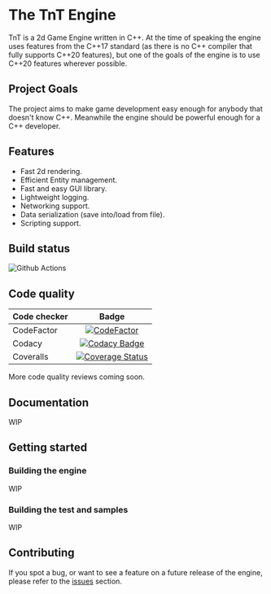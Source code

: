 # The TnT Engine

TnT is a 2d Game Engine written in C++. At the time of speaking the engine uses
features from the C++17 standard (as there is no C++ compiler that fully
supports C++20 features), but one of the goals of the engine is to use C++20
features wherever possible.

## Project Goals

The project aims to make game development easy enough for anybody that doesn't
know C++. Meanwhile the engine should be powerful enough for a C++ developer.

## Features

- Fast 2d rendering.
- Efficient Entity management.
- Fast and easy GUI library.
- Lightweight logging.
- Networking support.
- Data serialization (save into/load from file).
- Scripting support.

## Build status

![Github Actions](https://github.com/TerensTare/tnt/workflows/buildgit/badge.svg)

## Code quality

|Code checker|Badge|
|:-----------|:---:|
| CodeFactor | [![CodeFactor](https://www.codefactor.io/repository/github/terenstare/tnt/badge)](https://www.codefactor.io/repository/github/terenstare/tnt) |
| Codacy | [![Codacy Badge](https://api.codacy.com/project/badge/Grade/3749bb4e09c74f6785177d318bb8ba15)](https://app.codacy.com/manual/terens.t17/tnt?utm_source=github.com&utm_medium=referral&utm_content=TerensTare/tnt&utm_campaign=Badge_Grade_Dashboard)
| Coveralls |[![Coverage Status](https://coveralls.io/repos/github/TerensTare/tnt/badge.svg?branch=master)](https://coveralls.io/github/TerensTare/tnt?branch=master)
More code quality reviews coming soon.

## Documentation

WIP

## Getting started

### Building the engine

WIP

### Building the test and samples

WIP

## Contributing

If you spot a bug, or want to see a feature on a future release of the engine,
please refer to the [issues](https://github.com/TerensTare/tnt/issues) section.
